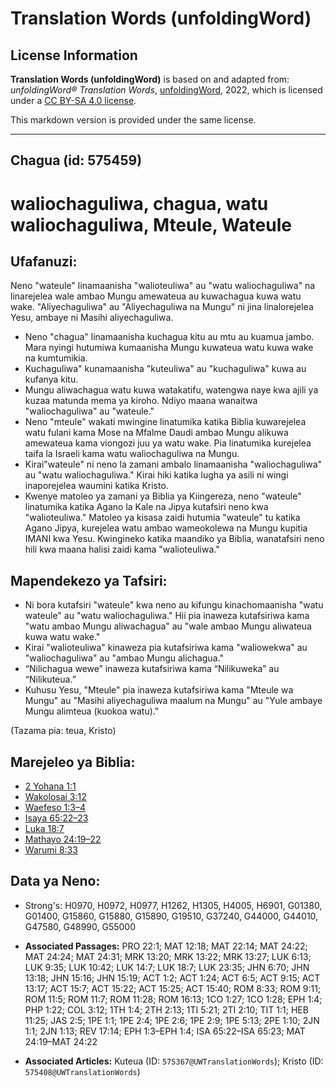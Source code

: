 # Translation Words (unfoldingWord)

## License Information

**Translation Words (unfoldingWord)** is based on and adapted from: _unfoldingWord® Translation Words_, [unfoldingWord](https://unfoldingword.org/utw), 2022, which is licensed under a [CC BY-SA 4.0 license](https://creativecommons.org/licenses/by-sa/4.0/legalcode.en).

This markdown version is provided under the same license.



--------------------------------

## Chagua (id: 575459)

waliochaguliwa, chagua, watu waliochaguliwa, Mteule, Wateule
============================================================

Ufafanuzi:
----------

Neno "wateule" linamaanisha "walioteuliwa" au "watu waliochaguliwa" na linarejelea wale ambao Mungu amewateua au kuwachagua kuwa watu wake. "Aliyechaguliwa" au "Aliyechaguliwa na Mungu" ni jina linalorejelea Yesu, ambaye ni Masihi aliyechaguliwa.

* Neno "chagua" linamaanisha kuchagua kitu au mtu au kuamua jambo. Mara nyingi hutumiwa kumaanisha Mungu kuwateua watu kuwa wake na kumtumikia.
* Kuchaguliwa" kunamaanisha "kuteuliwa" au "kuchaguliwa" kuwa au kufanya kitu.
* Mungu aliwachagua watu kuwa watakatifu, watengwa naye kwa ajili ya kuzaa matunda mema ya kiroho. Ndiyo maana wanaitwa "waliochaguliwa" au "wateule."
* Neno "mteule" wakati mwingine linatumika katika Biblia kuwarejelea watu fulani kama Mose na Mfalme Daudi ambao Mungu alikuwa amewateua kama viongozi juu ya watu wake. Pia linatumika kurejelea taifa la Israeli kama watu waliochaguliwa na Mungu.
* Kirai"wateule" ni neno la zamani ambalo linamaanisha "waliochaguliwa" au "watu waliochaguliwa." Kirai hiki katika lugha ya asili ni wingi inaporejelea waumini katika Kristo.
* Kwenye matoleo ya zamani ya Biblia ya Kiingereza, neno "wateule" linatumika katika Agano la Kale na Jipya kutafsiri neno kwa "walioteuliwa." Matoleo ya kisasa zaidi hutumia "wateule" tu katika Agano Jipya, kurejelea watu ambao wameokolewa na Mungu kupitia IMANI kwa Yesu. Kwingineko katika maandiko ya Biblia, wanatafsiri neno hili kwa maana halisi zaidi kama "walioteuliwa."

Mapendekezo ya Tafsiri:
-----------------------

* Ni bora kutafsiri "wateule" kwa neno au kifungu kinachomaanisha "watu wateule" au "watu waliochaguliwa." Hii pia inaweza kutafsiriwa kama "watu ambao Mungu aliwachagua" au "wale ambao Mungu aliwateua kuwa watu wake."
* Kirai "walioteuliwa" kinaweza pia kutafsiriwa kama "waliowekwa" au "waliochaguliwa" au "ambao Mungu alichagua."
* “Nilichagua wewe” inaweza kutafsiriwa kama “Nilikuweka” au “Nilikuteua.”
* Kuhusu Yesu, "Mteule" pia inaweza kutafsiriwa kama "Mteule wa Mungu" au "Masihi aliyechaguliwa maalum na Mungu" au "Yule ambaye Mungu alimteua (kuokoa watu)."

(Tazama pia: teua, Kristo)

Marejeleo ya Biblia:
--------------------

* [2 Yohana 1:1](https://ref.ly/2John1:1)
* [Wakolosai 3:12](https://ref.ly/Col3:12)
* [Waefeso 1:3–4](https://ref.ly/Eph1:3-Eph1:4)
* [Isaya 65:22–23](https://ref.ly/Isa65:22-Isa65:23)
* [Luka 18:7](https://ref.ly/Luke18:7)
* [Mathayo 24:19–22](https://ref.ly/Matt24:19-Matt24:22)
* [Warumi 8:33](https://ref.ly/Rom8:33)

Data ya Neno:
-------------

* Strong's: H0970, H0972, H0977, H1262, H1305, H4005, H6901, G01380, G01400, G15860, G15880, G15890, G19510, G37240, G44000, G44010, G47580, G48990, G55000

* **Associated Passages:** PRO 22:1; MAT 12:18; MAT 22:14; MAT 24:22; MAT 24:24; MAT 24:31; MRK 13:20; MRK 13:22; MRK 13:27; LUK 6:13; LUK 9:35; LUK 10:42; LUK 14:7; LUK 18:7; LUK 23:35; JHN 6:70; JHN 13:18; JHN 15:16; JHN 15:19; ACT 1:2; ACT 1:24; ACT 6:5; ACT 9:15; ACT 13:17; ACT 15:7; ACT 15:22; ACT 15:25; ACT 15:40; ROM 8:33; ROM 9:11; ROM 11:5; ROM 11:7; ROM 11:28; ROM 16:13; 1CO 1:27; 1CO 1:28; EPH 1:4; PHP 1:22; COL 3:12; 1TH 1:4; 2TH 2:13; 1TI 5:21; 2TI 2:10; TIT 1:1; HEB 11:25; JAS 2:5; 1PE 1:1; 1PE 2:4; 1PE 2:6; 1PE 2:9; 1PE 5:13; 2PE 1:10; 2JN 1:1; 2JN 1:13; REV 17:14; EPH 1:3–EPH 1:4; ISA 65:22–ISA 65:23; MAT 24:19–MAT 24:22
* **Associated Articles:** Kuteua (ID: `575367@UWTranslationWords`); Kristo (ID: `575408@UWTranslationWords`)

